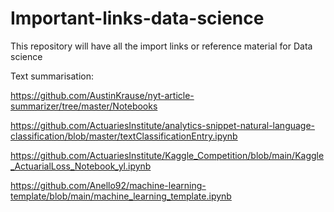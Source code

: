 # Important-links-data-science
This repository will have all the import links or reference material for Data science

Text summarisation:

https://github.com/AustinKrause/nyt-article-summarizer/tree/master/Notebooks

https://github.com/ActuariesInstitute/analytics-snippet-natural-language-classification/blob/master/textClassificationEntry.ipynb

https://github.com/ActuariesInstitute/Kaggle_Competition/blob/main/Kaggle_ActuarialLoss_Notebook_yl.ipynb

https://github.com/Anello92/machine-learning-template/blob/main/machine_learning_template.ipynb

